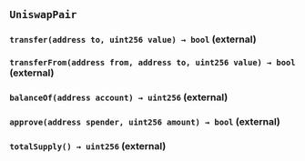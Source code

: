 ## `UniswapPair`






### `transfer(address to, uint256 value) → bool` (external)





### `transferFrom(address from, address to, uint256 value) → bool` (external)





### `balanceOf(address account) → uint256` (external)





### `approve(address spender, uint256 amount) → bool` (external)





### `totalSupply() → uint256` (external)






